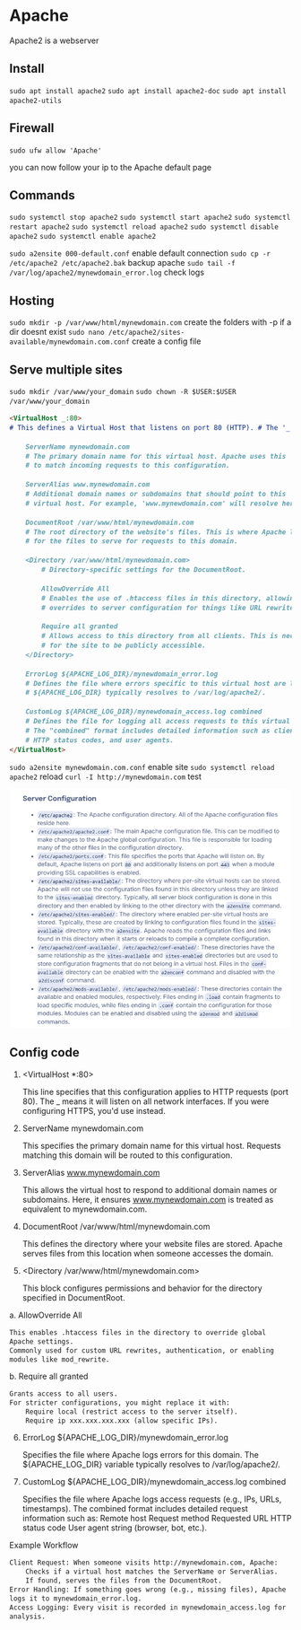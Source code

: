 # Apache

Apache2 is a webserver

## Install

`sudo apt install apache2`
`sudo apt install apache2-doc`
`sudo apt install apache2-utils`

## Firewall

`sudo ufw allow 'Apache'`

you can now follow your ip to the Apache default page

## Commands

`sudo systemctl stop apache2`
`sudo systemctl start apache2`
`sudo systemctl restart apache2`
`sudo systemctl reload apache2`
`sudo systemctl disable apache2`
`sudo systemctl enable apache2`

`sudo a2ensite 000-default.conf` enable default connection
`sudo cp -r /etc/apache2 /etc/apache2.bak` backup apache
`sudo tail -f /var/log/apache2/mynewdomain_error.log` check logs

## Hosting

`sudo mkdir -p /var/www/html/mynewdomain.com` create the folders with -p if a dir doesnt exist
`sudo nano /etc/apache2/sites-available/mynewdomain.com.conf` create a config file

## Serve multiple sites

`sudo mkdir /var/www/your_domain`
`sudo chown -R $USER:$USER /var/www/your_domain`

```md
<VirtualHost _:80> 
# This defines a Virtual Host that listens on port 80 (HTTP). # The '_' means it applies to all network interfaces of the server.

    ServerName mynewdomain.com
    # The primary domain name for this virtual host. Apache uses this
    # to match incoming requests to this configuration.

    ServerAlias www.mynewdomain.com
    # Additional domain names or subdomains that should point to this
    # virtual host. For example, 'www.mynewdomain.com' will resolve here.

    DocumentRoot /var/www/html/mynewdomain.com
    # The root directory of the website's files. This is where Apache looks
    # for the files to serve for requests to this domain.

    <Directory /var/www/html/mynewdomain.com>
        # Directory-specific settings for the DocumentRoot.

        AllowOverride All
        # Enables the use of .htaccess files in this directory, allowing
        # overrides to server configuration for things like URL rewrites.

        Require all granted
        # Allows access to this directory from all clients. This is necessary
        # for the site to be publicly accessible.
    </Directory>

    ErrorLog ${APACHE_LOG_DIR}/mynewdomain_error.log
    # Defines the file where errors specific to this virtual host are logged.
    # ${APACHE_LOG_DIR} typically resolves to /var/log/apache2/.

    CustomLog ${APACHE_LOG_DIR}/mynewdomain_access.log combined
    # Defines the file for logging all access requests to this virtual host.
    # The "combined" format includes detailed information such as client IP,
    # HTTP status codes, and user agents.
</VirtualHost>
```

`sudo a2ensite mynewdomain.com.conf` enable site
`sudo systemctl reload apache2` reload
`curl -I http://mynewdomain.com` test

![alt text](image.png)

## Config code

1. <VirtualHost \*:80>

   This line specifies that this configuration applies to HTTP requests (port 80).
   The _ means it will listen on all network interfaces.
   If you were configuring HTTPS, you'd use <VirtualHost _:443> instead.

2. ServerName mynewdomain.com

   This specifies the primary domain name for this virtual host.
   Requests matching this domain will be routed to this configuration.

3. ServerAlias www.mynewdomain.com

   This allows the virtual host to respond to additional domain names or subdomains.
   Here, it ensures www.mynewdomain.com is treated as equivalent to mynewdomain.com.

4. DocumentRoot /var/www/html/mynewdomain.com

   This defines the directory where your website files are stored.
   Apache serves files from this location when someone accesses the domain.

5. <Directory /var/www/html/mynewdomain.com>

   This block configures permissions and behavior for the directory specified in DocumentRoot.

a. AllowOverride All

    This enables .htaccess files in the directory to override global Apache settings.
    Commonly used for custom URL rewrites, authentication, or enabling modules like mod_rewrite.

b. Require all granted

    Grants access to all users.
    For stricter configurations, you might replace it with:
        Require local (restrict access to the server itself).
        Require ip xxx.xxx.xxx.xxx (allow specific IPs).

6. ErrorLog ${APACHE_LOG_DIR}/mynewdomain_error.log

   Specifies the file where Apache logs errors for this domain.
   The ${APACHE_LOG_DIR} variable typically resolves to /var/log/apache2/.

7. CustomLog ${APACHE_LOG_DIR}/mynewdomain_access.log combined

   Specifies the file where Apache logs access requests (e.g., IPs, URLs, timestamps).
   The combined format includes detailed request information such as:
   Remote host
   Request method
   Requested URL
   HTTP status code
   User agent string (browser, bot, etc.).

Example Workflow

    Client Request: When someone visits http://mynewdomain.com, Apache:
        Checks if a virtual host matches the ServerName or ServerAlias.
        If found, serves the files from the DocumentRoot.
    Error Handling: If something goes wrong (e.g., missing files), Apache logs it to mynewdomain_error.log.
    Access Logging: Every visit is recorded in mynewdomain_access.log for analysis.
